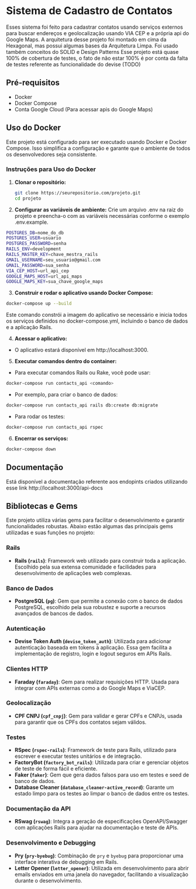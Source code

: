 # Sistema de Cadastro de Contatos
Esses sistema foi feito para cadastrar contatos usando serviços externos para buscar endereços e geolocalização usando VIA CEP e a própria api do Google Maps.
A arquitetura desse projeto foi montado em cima da Hexagonal, mas possui algumas bases da Arquitetura Limpa. Foi usado também conceitos do SOLID e Design Patterns
Esse projeto está quase 100% de cobertura de testes, o fato de não estar 100% é por conta da falta de testes referente as funcionalidade do devise (TODO)

## Pré-requisitos

- Docker
- Docker Compose
- Conta Google Cloud (Para acessar apis do Google Maps)

## Uso do Docker

Este projeto está configurado para ser executado usando Docker e Docker Compose. Isso simplifica a configuração e garante que o ambiente de todos os desenvolvedores seja consistente.

### Instruções para Uso do Docker

1. **Clonar o repositório:**
   ```bash
   git clone https://seurepositorio.com/projeto.git
   cd projeto
   ```

2. **Configurar as variáveis de ambiente:**
Crie um arquivo .env na raiz do projeto e preencha-o com as variáveis necessárias conforme o exemplo .env.example.
  ```bash
  POSTGRES_DB=nome_do_db
  POSTGRES_USER=usuario
  POSTGRES_PASSWORD=senha
  RAILS_ENV=development
  RAILS_MASTER_KEY=chave_mestra_rails
  GMAIL_USERNAME=seu_usuario@gmail.com
  GMAIL_PASSWORD=sua_senha
  VIA_CEP_HOST=url_api_cep
  GOOGLE_MAPS_HOST=url_api_maps
  GOOGLE_MAPS_KEY=sua_chave_google_maps
  ```

3. **Construir e rodar o aplicativo usando Docker Compose:**
  ```bash
  docker-compose up --build
  ```
  Este comando constrói a imagem do aplicativo se necessário e inicia todos os serviços definidos no docker-compose.yml, incluindo o banco de dados e a aplicação Rails.

4. **Acessar o aplicativo:**
  - O aplicativo estará disponível em http://localhost:3000.

5. **Executar comandos dentro do container:**
  - Para executar comandos Rails ou Rake, você pode usar:
  ```bash
  docker-compose run contacts_api <comando>
  ```
  - Por exemplo, para criar o banco de dados:
  ```bash
  docker-compose run contacts_api rails db:create db:migrate
  ```
  - Para rodar os testes:
  ```bash
  docker-compose run contacts_api rspec
  ```

6. **Encerrar os serviços:**
  ```bash
  docker-compose down
  ```

## Documentação
Está disponível a documentação referente aos endopints criados utilizando esse link http://localhost:3000/api-docs

## Bibliotecas e Gems

Este projeto utiliza várias gems para facilitar o desenvolvimento e garantir funcionalidades robustas. Abaixo estão algumas das principais gems utilizadas e suas funções no projeto:

### Rails

- **Rails (`rails`)**: Framework web utilizado para construir toda a aplicação. Escolhido pela sua extensa comunidade e facilidades para desenvolvimento de aplicações web complexas.

### Banco de Dados

- **PostgreSQL (`pg`)**: Gem que permite a conexão com o banco de dados PostgreSQL, escolhido pela sua robustez e suporte a recursos avançados de bancos de dados.

### Autenticação

- **Devise Token Auth (`devise_token_auth`)**: Utilizada para adicionar autenticação baseada em tokens à aplicação. Essa gem facilita a implementação de registro, login e logout seguros em APIs Rails.

### Clientes HTTP

- **Faraday (`faraday`)**: Gem para realizar requisições HTTP. Usada para integrar com APIs externas como a do Google Maps e ViaCEP.

### Geolocalização

- **CPF CNPJ (`cpf_cnpj`)**: Gem para validar e gerar CPFs e CNPJs, usada para garantir que os CPFs dos contatos sejam válidos.

### Testes

- **RSpec (`rspec-rails`)**: Framework de teste para Rails, utilizado para escrever e executar testes unitários e de integração.
- **FactoryBot (`factory_bot_rails`)**: Utilizada para criar e gerenciar objetos de teste de forma fácil e eficiente.
- **Faker (`faker`)**: Gem que gera dados falsos para uso em testes e seed de banco de dados.
- **Database Cleaner (`database_cleaner-active_record`)**: Garante um estado limpo para os testes ao limpar o banco de dados entre os testes.

### Documentação da API

- **RSwag (`rswag`)**: Integra a geração de especificações OpenAPI/Swagger com aplicações Rails para ajudar na documentação e teste de APIs.

### Desenvolvimento e Debugging

- **Pry (`pry-byebug`)**: Combinação de `pry` e `byebug` para proporcionar uma interface interativa de debugging em Rails.
- **Letter Opener (`letter_opener`)**: Utilizada em desenvolvimento para abrir emails enviados em uma janela do navegador, facilitando a visualização durante o desenvolvimento.

